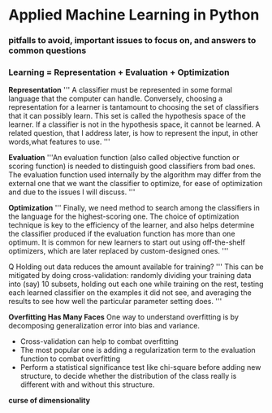 # Applied Machine Learning in Python

### pitfalls to avoid, important issues to focus on, and answers to common questions

### Learning = Representation + Evaluation + Optimization

**Representation** 
'''
A classifier must be represented in some formal language that the computer can handle.
Conversely, choosing a representation for a learner is tantamount to choosing the set of classifiers that it
can possibly learn. This set is called the hypothesis space of the learner. If a classifier is not in the hypothesis space, it cannot be learned. A related question, that I address later, is how to represent the input, in other words,what features to use.
'''

**Evaluation**
'''An evaluation function (also called objective function or scoring function) is needed to distinguish good classifiers from bad ones. The evaluation function used internally by the algorithm may differ from the external one that we want the classifier to optimize, for ease of optimization and due to the issues I
will discuss.
'''

**Optimization**
'''
Finally, we need  method to search among the classifiers in the language for the highest-scoring one. The choice of optimization technique is key to the efficiency of the learner, and also helps determine the classifier produced if the evaluation function has more than one optimum. It is common for new learners to start out using off-the-shelf optimizers, which are later replaced by custom-designed ones.
'''

Q Holding out data reduces the amount available for training?
'''
This can be mitigated by doing cross-validation: randomly dividing your training data into (say) 10 subsets, holding out each one while training on the rest, testing each learned classifier on the examples it
did not see, and averaging the results to see how well the particular parameter setting does.
'''

**Overfitting Has Many Faces**
One way to understand overfitting is by decomposing generalization error into bias and variance.
- Cross-validation can help to combat overfitting
- The most popular one is adding a regularization term to the evaluation function to combat overfitting
- Perform a statistical significance test like chi-square before adding new structure, to decide whether the distribution of the class really is different with and without this structure.

**curse of dimensionality**
